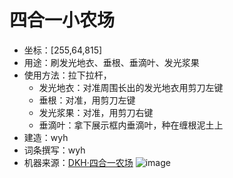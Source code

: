 # 四合一小农场
- 坐标：[255,64,815]
- 用途：刷发光地衣、垂根、垂滴叶、发光浆果
- 使用方法：拉下拉杆，
    - 发光地衣：对准周围长出的发光地衣用剪刀左键
    - 垂根：对准，用剪刀左键
    - 发光浆果：对准，用剪刀右键
    - 垂滴叶：拿下展示框内垂滴叶，种在缠根泥土上
- 建造：wyh
- 词条撰写：wyh
- 机器来源：[DKH·四合一农场](https://www.bilibili.com/video/BV1Sm4y1f7xw/)
![image](https://github.com/user-attachments/assets/4f035a32-10af-45ab-923b-5e4e4368a10c)
